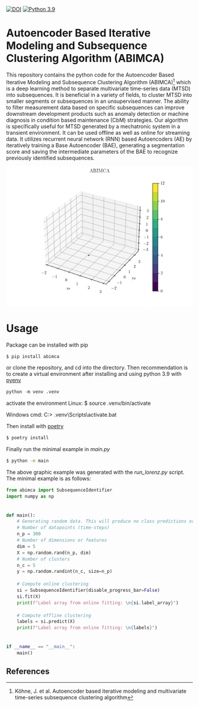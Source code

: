 [![DOI](https://zenodo.org/badge/529262007.svg)](https://zenodo.org/badge/latestdoi/529262007) [![Python 3.9](https://img.shields.io/badge/Python-3.9-blue)](https://www.python.org/downloads/release/python-390/)

# Autoencoder Based Iterative Modeling and Subsequence Clustering Algorithm (ABIMCA)

This repository contains the python code for the Autoencoder Based Iterative Modeling and Subsequence Clustering Algorithm (ABIMCA)[^koehn] which is a deep learning method to separate multivariate time-series data (MTSD) into subsequences. It is beneficial in a variety of fields, to cluster MTSD into smaller segments or subsequences in an unsupervised manner. The ability to filter measurement data based on specific subsequences can improve downstream development products such as anomaly detection or machine diagnosis in condition based maintenance (CbM) strategies. Our algorithm is specifically useful for MTSD generated by a mechatronic system in a transient environment. It can be used offline as well as online for streaming data. It utilizes recurrent neural network (RNN) based Autoencoders (AE) by iteratively training a Base Autoencoder (BAE), generating a segmentation score and saving the intermediate parameters of the BAE to recognize previously identified subsequences.

![Autoencoder Based Iterative Modeling and Subsequence Clustering Algorithm (ABIMCA)](abimca.gif)

# Usage

Package can be installed with pip

```bash
$ pip install abimca
```

or clone the repository, and cd into the directory. Then recommendation is to create a virtual environment after installing and using python 3.9 with [pyenv](https://github.com/pyenv/pyenv)

```python
python -m venv .venv
```
activate the environment
Linux:
    $ source .venv/bin/activate

Windows cmd:
    C:\> .venv\Scripts\activate.bat

Then install with [poetry](https://python-poetry.org/)

```bash
$ poetry install
```

Finally run the minimal example in *main.py*

```bash
$ python -m main
```

The above graphic example was generated with the *run_lorenz.py* script. The minimal example is as follows:

```python
from abimca import SubsequenceIdentifier
import numpy as np


def main():
    # Generating random data. This will produce no class predictions or all points have the same class. For more reasonable results replace the data input with your mechatronic measurement data.
    # Number of datapoints (time-steps)
    n_p = 300
    # Number of dimensions or features
    dim = 5
    X = np.random.rand(n_p, dim)
    # Number of clusters
    n_c = 5
    y = np.random.randint(n_c, size=n_p)

    # Compute online clustering
    si = SubsequenceIdentifier(disable_progress_bar=False)
    si.fit(X)
    print(f"Label array from online fitting: \n{si.label_array}")

    # Compute offline clustering
    labels = si.predict(X)
    print(f"Label array from online fitting: \n{labels}")


if __name__ == "__main__":
    main()
```

## References
[^koehn]: Köhne, J. et al. Autoencoder based iterative modeling and multivariate time-series subsequence clustering algorithm
